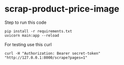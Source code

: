 # scrap-product-price-image
Step to run this code
```
pip install -r requirements.txt
uvicorn main:app --reload
```
For testing use this curl
```
curl -H "Authorization: Bearer secret-token" "http://127.0.0.1:8000/scrape?pages=1"
```
